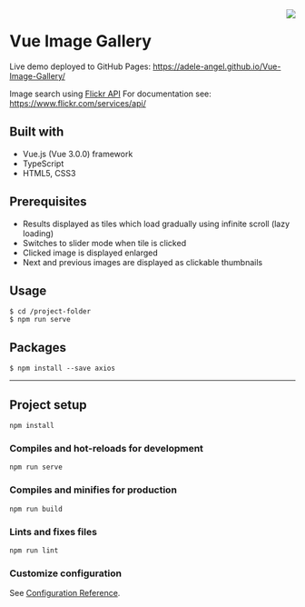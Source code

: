 <img src="favicon.ico" align="right" />

# Vue Image Gallery

Live demo deployed to GitHub Pages: https://adele-angel.github.io/Vue-Image-Gallery/

Image search using [Flickr API](https://www.flickr.com/)
For documentation see: https://www.flickr.com/services/api/

## Built with

-   Vue.js (Vue 3.0.0) framework
-   TypeScript
-   HTML5, CSS3

## Prerequisites

-   Results displayed as tiles which load gradually using infinite scroll (lazy loading)
-   Switches to slider mode when tile is clicked
-   Clicked image is displayed enlarged
-   Next and previous images are displayed as clickable thumbnails

## Usage

```
$ cd /project-folder
$ npm run serve
```

## Packages

```
$ npm install --save axios
```

---

## Project setup

```
npm install
```

### Compiles and hot-reloads for development

```
npm run serve
```

### Compiles and minifies for production

```
npm run build
```

### Lints and fixes files

```
npm run lint
```

### Customize configuration

See [Configuration Reference](https://cli.vuejs.org/config/).
